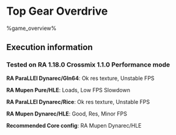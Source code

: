 # Top Gear Overdrive 

%game_overview%

## Execution information

### Tested on RA 1.18.0 Crossmix 1.1.0 Performance mode

**RA ParaLLEl Dynarec/Gln64**: Ok res texture, Unstable FPS

**RA Mupen Pure/HLE**: Loads, Low FPS Slowdown

**RA ParaLLEl Dynarec/Rice**: Ok res texture, Unstable FPS

**RA Mupen Dynarec/HLE**: Good, Res, Minor FPS

**Recommended Core config**: RA Mupen Dynarec/HLE